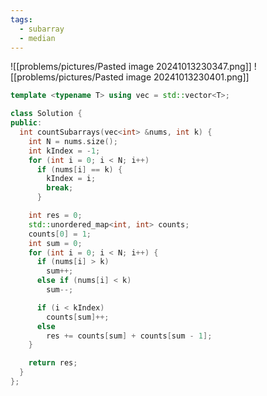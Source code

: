 ```yaml
---
tags:
  - subarray
  - median
---
```

![[problems/pictures/Pasted image 20241013230347.png]]
![[problems/pictures/Pasted image 20241013230401.png]]

```c++
template <typename T> using vec = std::vector<T>;

class Solution {
public:
  int countSubarrays(vec<int> &nums, int k) {
    int N = nums.size();
    int kIndex = -1;
    for (int i = 0; i < N; i++)
      if (nums[i] == k) {
        kIndex = i;
        break;
      }

    int res = 0;
    std::unordered_map<int, int> counts;
    counts[0] = 1;
    int sum = 0;
    for (int i = 0; i < N; i++) {
      if (nums[i] > k)
        sum++;
      else if (nums[i] < k)
        sum--;

      if (i < kIndex)
        counts[sum]++;
      else
        res += counts[sum] + counts[sum - 1];
    }

    return res;
  }
};
```